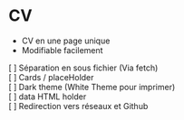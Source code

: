 # CV

- CV en une page unique
- Modifiable facilement

[ ] Séparation en sous fichier (Via fetch)  
[ ] Cards / placeHolder  
[ ] Dark theme (White Theme pour imprimer)  
[ ] data HTML holder  
[ ] Redirection vers réseaux et Github  